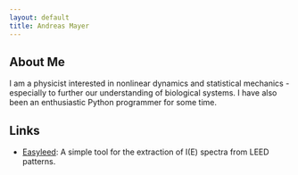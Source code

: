 ```yaml
---
layout: default
title: Andreas Mayer
---
```


About Me
--------

I am a physicist interested in nonlinear dynamics and statistical mechanics - especially to further our understanding of biological systems. I have also been an enthusiastic Python programmer for some time.

Links
------

- [Easyleed](http://andim.github.io/easyleed/): A simple tool for the extraction of I(E) spectra from LEED patterns.


